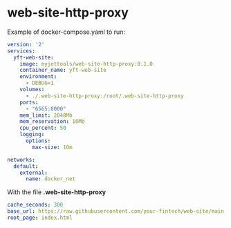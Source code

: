 # web-site-http-proxy

Example of docker-compose.yaml to run:

```yaml
version: '2'
services:
  yft-web-site:
    image: myjettools/web-site-http-proxy:0.1.0
    container_name: yft-web-site
    environment:
      - DEBUG=1
    volumes:
      - ./.web-site-http-proxy:/root/.web-site-http-proxy
    ports:
      - "6565:8000"
    mem_limit: 2048Mb
    mem_reservation: 10Mb
    cpu_percent: 50
    logging:
      options:
        max-size: 10m

networks:
  default:
    external:
      name: docker_net
```


With the file **.web-site-http-proxy**
```yaml
cache_seconds: 300
base_url: https://raw.githubusercontent.com/your-fintech/web-site/main
root_page: index.html
```
